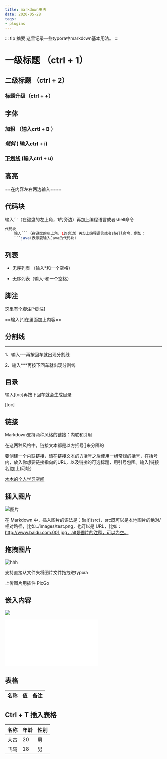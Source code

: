 ```yaml
---
title: markdown用法
date: 2020-05-28
tags:
- plugins
---
```


::: tip 摘要
这里记录一些typora中markdown基本用法。
:::


# 一级标题 （ctrl + 1）

## 二级标题 （ctrl + 2）

### 标题升级（ctrl + +）



## **字体**

### **加粗** （输入crtl + B ）

### *倾斜* ( 输入ctrl + i)

### <u>下划线</u> (输入ctrl + u)



## **高亮**

==在内容左右两边输入\=\===



## **代码块**

输入```（在键盘的左上角，1的旁边）再加上编程语言或者shell命令

```java
代码块
    输入```（在键盘的左上角，1的旁边）再加上编程语言或者shell命令，例如：
    ```java(表示要输入Java的代码块)
```



## **列表**

* 无序列表 （输入*和一个空格）

- 无序列表（输入-和一个空格）

  

## **脚注**

这里有个脚注[^脚注]

==输入[^]在里面加上内容== 



## **分割线**

---

1、输入---再按回车就出现分割线

2、输入***再按下回车就出现分割线



##  **目录**

  输入[toc]再按下回车就会生成目录

[toc]

## **链接**

Markdown支持两种风格的链接：内联和引用

在这两种风格中，链接文本都是以方括号[]来分隔的

要创建一个内联链接，请在链接文本的方括号之后使用一组常规的括号，在括号内，放入你想要链接指向的URL，以及链接的可选标题，用引号包围。输入[链接名]加上(网址)

[木木的个人学习空间](http://www.pikamumu.xyz)



## 插入图片

![图片](https://s2.loli.net/2022/06/23/gxlPVanuNFsqw8H.png)

在 Markdown 中，插入图片的语法是：\!\[alt\]\(src\)，src既可以是本地图片的绝对/相对路径，比如../images/test.png，也可以是 URL，比如：http://www.baidu.com.001.jpg，alt是图片的注释，可以为空。



## 拖拽图片

![hhh](https://s2.loli.net/2022/06/23/43tYn2sA9WPfo8N.jpg)

支持直接从文件夹将图片文件拖拽进typora


上传图片用插件 PicGo

## 嵌入内容

![](Typora001.assets/视频嵌入代码.png)

<iframe src="//player.bilibili.com/player.html?aid=754115200&bvid=BV1kk4y1m7sT&cid=220773148&page=1" scrolling="no" border="0" frameborder="no" framespacing="0" allowfullscreen="true"> </iframe>



## 表格

<table>
    <thead>
        <tr>
            <th>名称</th>
            <th>值</th>
            <th>备注</th>
        </tr>
    </thead>
    <tbody>
       <!-- 省略 tbody 内容 -->
    </tbody>
</table>


## Ctrl + T 插入表格

| 名称 | 年龄 | 性别 |
| ---- | ---- | ---- |
| 大古 | 20   | 男   |
| 飞鸟 | 18   | 男   |


